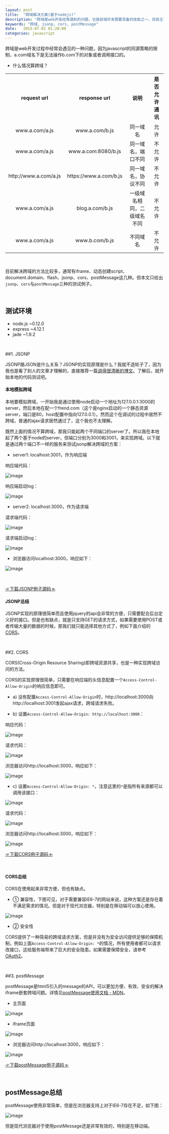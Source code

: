 ```yaml
---
layout: post
title:  "跨域解决方案(基于nodejs)"
description: "跨域是web开发经常遇到的问题，也是前端开发需要具备的技能之一，目前主流处理跨域的方法有jsonp、cors、postMessage"
keywords: "跨域, jsonp, cors, postMessage"
date:   2015-07-02 01:20:00
categories: javascript
---
```


跨域是web开发过程中经常会遇见的一种问题，因为javascript的同源策略的限制，a.com域名下是无法操作b.com下的对象或者调用接口的。

- 什么情况算跨域？
<table>
	<tr>
		<th>request url</th>
		<th>response url</th>
		<th>说明</th>
		<th>是否允许通讯</th>
	</tr>
	<tr>
		<td style="padding: 3px 10px;text-align: center;">www.a.com/a.js</td>
		<td style="padding: 3px 10px;text-align: center;">www.a.com/b.js</td>
		<td style="padding: 3px 10px;text-align: center;">同一域名</td>
		<td style="padding: 3px 10px;text-align: center;">允许</td>
	</tr>
	<tr>
		<td style="padding: 3px 10px;text-align: center;">www.a.com/a.js</td>
		<td style="padding: 3px 10px;text-align: center;">www.a.com:8080/b.js</td>
		<td style="padding: 3px 10px;text-align: center;">同一域名，端口不同</td>
		<td style="padding: 3px 10px;text-align: center;">不允许</td>
	</tr>
	<tr>
		<td style="padding: 3px 10px;text-align: center;">http://www.a.com/a.js</td>
		<td style="padding: 3px 10px;text-align: center;">https://www.a.com/b.js</td>
		<td style="padding: 3px 10px;text-align: center;">同一域名，协议不同</td>
		<td style="padding: 3px 10px;text-align: center;">不允许</td>
	</tr>
	<tr>
		<td style="padding: 3px 10px;text-align: center;">www.a.com/a.js</td>
		<td style="padding: 3px 10px;text-align: center;">blog.a.com/b.js</td>
		<td style="padding: 3px 10px;text-align: center;">一级域名相同，二级域名不同</td>
		<td style="padding: 3px 10px;text-align: center;">不允许</td>
	</tr>
	<tr>
		<td style="padding: 3px 10px;text-align: center;">www.a.com/a.js</td>
		<td style="padding: 3px 10px;text-align: center;">www.b.com/b.js</td>
		<td style="padding: 3px 10px;text-align: center;">不同域名</td>
		<td style="padding: 3px 10px;text-align: center;">不允许</td>
	</tr>
</table>

<br/>

目前解决跨域的方法比较多，通常有iframe、动态创建script、document.domain、flash、jsonp、cors、postMessage这几种。但本文只给出`jsonp`、`cors`与`postMessage`三种的测试例子。

<br/>

## 测试环境
- node.js  ~0.12.0
- express  ~4.12.1
- jade     ~1.9.2

<br/>

##1. JSONP

JSONP跟JSON是什么关系？JSONP的实现原理是什么？我就不造轮子了，因为我也是看了别人的文章才理解的，直接推荐一篇[讲得很清晰的博文](http://kb.cnblogs.com/page/139725/)。了解后，就开始本地的代码测试吧。

#### 本地模拟跨域

本地要模拟跨域，一开始我是通过使用node启动一个地址为127.0.0.1:3000的server，然后本地在配一个frend.com（这个是nginx启动的一个静态资源server，端口是80，host配置中指向127.0.0.1）。然而这个在调试的过程中居然不跨域，普通的ajax请求居然通过了，这个我也不太理解。
<br/>

既然上面的情况不算跨域，那我只能起两个不同端口的server了。所以我在本地起了两个基于node的server，但端口分别为3000和3001，来实现跨域。以下就是通过两个端口不一样的服务来测试jsonp解决跨域的方案：

- server1: localhost:3001，作为响应端

响应端代码：

![image](https://frender.github.io/blog/images/post/cross-origin/jsonp/res-code.png)

响应端启动log：

![image](https://frender.github.io/blog/images/post/cross-origin/jsonp/res-log.png)

- server2: localhost:3000，作为请求端

请求端代码：

![image](https://frender.github.io/blog/images/post/cross-origin/jsonp/req-code.png)

请求端启动log：

![image](https://frender.github.io/blog/images/post/cross-origin/jsonp/req-log.png)

- 浏览器访问localhost:3000，响应如下：

![image](https://frender.github.io/blog/images/post/cross-origin/jsonp/req-browser.png)

<br/>

[☞下载JSONP例子源码☜](https://github.com/FrendEr/Cross-Origin)

#### JSONP总结

JSONP实现的原理很简单而且使用jquery的api会非常的方便，只需要配合后台定义好的接口。但是也有缺点，就是只支持GET的请求方式，如果需要使用POST或者传输大量的数据的时候，那我们就只能选择其他方式了，例如下面介绍的[CORS](#CORS)。

<br/>

##2. CORS

CORS(Cross-Origin Resource Sharing)即跨域资源共享，也是一种实现跨域访问的方法。

CORS的实现原理很简单，只需要在响应端的头信息配置一个`Access-Control-Allow-Origin`的响应信息即可。

- a) 没有配置`Access-Control-Allow-Origin`时，http://localhost:3000向http://localhost:3001发起ajax请求，跨域请求失败。

- b) 设置`Access-Control-Allow-Origin: http://localhost:3000`：

响应代码：

![image](https://frender.github.io/blog/images/post/cross-origin/cors/res-code.png)

请求代码：

![image](https://frender.github.io/blog/images/post/cross-origin/cors/req-code.png)

浏览器访问http://localhost:3000，响应如下：

![image](https://frender.github.io/blog/images/post/cross-origin/cors/res-browser.png)

- c) 设置`Access-Control-Allow-Origin: *`，注意这里的`*`是指所有来源都可以调用该接口：

![image](https://frender.github.io/blog/images/post/cross-origin/cors/res-code2.png)

请求代码：

![image](https://frender.github.io/blog/images/post/cross-origin/cors/req-code.png)

浏览器访问http://localhost:3000，响应如下：

![image](https://frender.github.io/blog/images/post/cross-origin/cors/res-browser.png)

[☞下载CORS例子源码☜](https://github.com/FrendEr/Cross-Origin)

<br/>

#### CORS总结

CORS在使用起来非常方便，但也有缺点。

- ① 兼容性，下图可见，对于需要兼容IE6-7的网站来说，这种方案还是存在着不满足需求的情况。但是对于现代浏览器，特别是在移动端可以放心使用。

![image](https://frender.github.io/blog/images/post/cross-origin/cors/support.png)

- ② 安全性

CORS提供了一种简易的跨域请求方案，但是并没有为安全访问提供足够的保障机制，例如上面`Access-Control-Allow-Origin: *`的情况，所有使用者都可以请求改接口，这给服务端带来了巨大的安全隐患。如果需要保障安全，请参考[OAuth2](http://www.ruanyifeng.com/blog/2014/05/oauth_2_0.html)。

<br/>

##3. postMessage

postMessage是html5引入的message的API，可以更加方便、有效、安全的解决iframe嵌套跨域问题。详情见[postMessage使用文档 - MDN](https://developer.mozilla.org/zh-CN/docs/Web/API/Window/postMessage)。

- 主页面

![image](https://frender.github.io/blog/images/post/cross-origin/postMessage/parent-code.png)

- iframe页面

![image](https://frender.github.io/blog/images/post/cross-origin/postMessage/iframe-code.png)

- 浏览器访问http://localhost:3000，响应如下：

![image](https://frender.github.io/blog/images/post/cross-origin/postMessage/browser.png)

[☞下载postMessage例子源码☜](https://github.com/FrendEr/Cross-Origin)

<br/>

## postMessage总结

postMessage使用非常简单，但是在浏览器支持上对于IE6-7存在不足，如下图：

![image](https://frender.github.io/blog/images/post/cross-origin/postMessage/support.png)

但是现代浏览器对于使用postMessage还是非常有效的，特别是在移动端。

